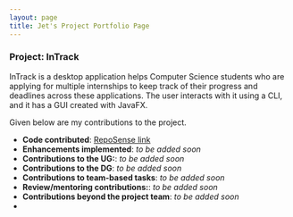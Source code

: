 ```yaml
---
layout: page
title: Jet's Project Portfolio Page
---
```


### Project: InTrack

InTrack is a desktop application helps Computer Science students who are applying for multiple internships to keep
track of their progress and deadlines across these applications. The user interacts with it using a CLI, and it has a
GUI created with JavaFX.

Given below are my contributions to the project.
* **Code contributed**: [RepoSense link](https://nus-cs2103-ay2223s1.github.io/tp-dashboard/?search=jetlfj&breakdown=true)
* **Enhancements implemented**: *to be added soon*
* **Contributions to the UG:**: *to be added soon*
* **Contributions to the DG**: *to be added soon*
* **Contributions to team-based tasks**: *to be added soon*
* **Review/mentoring contributions:**: *to be added soon*
* **Contributions beyond the project team**: *to be added soon*
* 